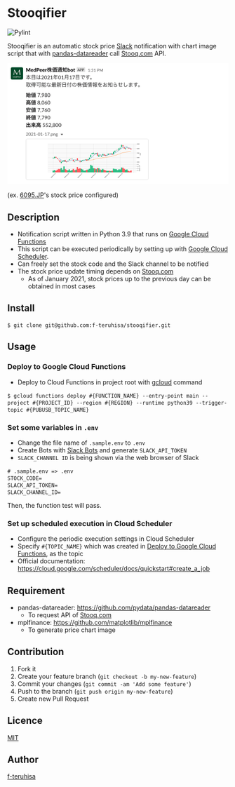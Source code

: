 Stooqifier
====
![Pylint](https://github.com/f-teruhisa/stooqifier/workflows/Pylint/badge.svg)

Stooqifier is an automatic stock price [Slack](https://slack.com/intl/en-in/) notification with chart image script that with [pandas-datareader](https://github.com/pydata/pandas-datareader) call [Stooq.com](https://stooq.com/) API.

![example](/images/example.png)

(ex. [6095.JP](https://stooq.com/q/?s=6095.JP)'s stock price configured)

## Description
- Notification script written in Python 3.9 that runs on [Google Cloud Functions](https://cloud.google.com/functions)
- This script can be executed periodically by setting up with [Google Cloud Scheduler](https://cloud.google.com/scheduler).
- Can freely set the stock code and the Slack channel to be notified
- The stock price update timing depends on [Stooq.com](https://stooq.com/)
    - As of January 2021, stock prices up to the previous day can be obtained in most cases

## Install

```
$ git clone git@github.com:f-teruhisa/stooqifier.git
```

## Usage
### Deploy to Google Cloud Functions
- Deploy to Cloud Functions in project root with [gcloud](https://cloud.google.com/sdk/gcloud/reference/functions/deploy) command

```
$ gcloud functions deploy #{FUNCTION_NAME} --entry-point main --project #{PROJECT_ID} --region #{REGION} --runtime python39 --trigger-topic #{PUBUSB_TOPIC_NAME}
```

### Set some variables in `.env`
- Change the file name of `.sample.env` to `.env`
- Create Bots with [Slack Bots](https://api.slack.com/bot-users) and generate `SLACK_API_TOKEN`
- `SLACK_CHANNEL ID` is being shown via the web browser of Slack

```
# .sample.env => .env
STOCK_CODE=
SLACK_API_TOKEN=
SLACK_CHANNEL_ID=
```

Then, the function test will pass.

### Set up scheduled execution in Cloud Scheduler
- Configure the periodic execution settings in Cloud Scheduler
- Specify `#{TOPIC_NAME}` which was created in [Deploy to Google Cloud Functions](https://github.com/f-teruhisa/stooqifier/new/master?readme=1#deploy-to-google-cloud-functions), as the topic
- Official documentation: https://cloud.google.com/scheduler/docs/quickstart#create_a_job

## Requirement
- pandas-datareader: https://github.com/pydata/pandas-datareader
  - To request API of [Stooq.com](https://stooq.com/)
- mplfinance: https://github.com/matplotlib/mplfinance
  - To generate price chart image

## Contribution
1. Fork it
2. Create your feature branch (`git checkout -b my-new-feature`)
3. Commit your changes (`git commit -am 'Add some feature'`)
4. Push to the branch (`git push origin my-new-feature`)
5. Create new Pull Request

## Licence

[MIT](https://github.com/tcnksm/tool/blob/master/LICENCE)

## Author

[f-teruhisa](https://github.com/f-teruhisa)
